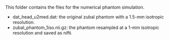 This folder contains the files for the numerical phantom simulation.

* dat_head_u2med.dat: the original zubal phantom with a 1.5-mm isotropic resolution.
* zubal_phantom_1iso.nii.gz: the phantom resampled at a 1-mm isotropic resolution and saved as nifti.
